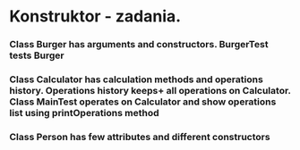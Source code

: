 
# Konstruktor - zadania.


<h3>Class Burger has arguments and constructors. BurgerTest tests Burger</h3>

<h3>Class Calculator has calculation methods and operations history.
Operations history keeps+ all operations on Calculator. Class MainTest 
operates on Calculator and show operations list using printOperations method</h3>
<h3>Class Person has few attributes and different constructors</h3>
